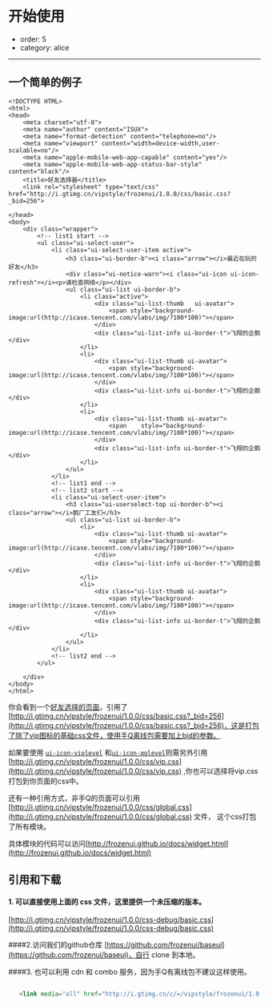 # 开始使用

- order: 5
- category: alice

---

## 一个简单的例子
<link rel="stylesheet" href="http://frozenui.github.io/static/solarized.css">

````iframe
<!DOCTYPE HTML>
<html>
<head>
	<meta charset="utf-8">
	<meta name="author" content="ISUX">
	<meta name="format-detection" content="telephone=no"/>
	<meta name="viewport" content="width=device-width,user-scalable=no"/>
	<meta name="apple-mobile-web-app-capable" content="yes"/>
	<meta name="apple-mobile-web-app-status-bar-style" content="black"/>
	<title>好友选择器</title>
	<link rel="stylesheet" type="text/css" href="http://i.gtimg.cn/vipstyle/frozenui/1.0.0/css/basic.css?_bid=256">
	
</head>
<body>
	<div class="wrapper">
		<!-- list1 start -->
		<ul class="ui-select-user">
			<li class="ui-select-user-item active">
				<h3 class="ui-border-b"><i class="arrow"></i>最近在玩的好友</h3>
				<div class="ui-notice-warn"><i class="ui-icon ui-icon-refresh"></i><p>请检查网络</p></div>
				<ul class="ui-list ui-border-b">
					<li class="active">
						<div class="ui-list-thumb	ui-avatar">
							<span style="background-image:url(http://icase.tencent.com/vlabs/img/?100*100)"></span>
						</div>
						<div class="ui-list-info ui-border-t">飞翔的企鹅</div>
					</li>
					<li>
						<div class="ui-list-thumb ui-avatar">
							<span style="background-image:url(http://icase.tencent.com/vlabs/img/?100*100)"></span>
						</div>
						<div class="ui-list-info ui-border-t">飞翔的企鹅</div>
					</li>
					<li>
						<div class="ui-list-thumb ui-avatar">
							<span	 style="background-image:url(http://icase.tencent.com/vlabs/img/?100*100)"></span>
						</div>
						<div class="ui-list-info ui-border-t">飞翔的企鹅</div>
					</li>
				</ul>
			</li>
			<!-- list1 end -->
			<!-- list2 start -->	
			<li class="ui-select-user-item">
				<h3 class="ui-userselect-top ui-border-b"><i class="arrow"></i>鹅厂工友们</h3>
				<ul class="ui-list ui-border-b">
					<li>
						<div class="ui-list-thumb ui-avatar">
							<span style="background-image:url(http://icase.tencent.com/vlabs/img/?100*100)"></span>
						</div>
						<div class="ui-list-info ui-border-t">飞翔的企鹅</div>
					</li>
					<li>
						<div class="ui-list-thumb ui-avatar">
							<span style="background-image:url(http://icase.tencent.com/vlabs/img/?100*100)"></span>
						</div>
						<div class="ui-list-info ui-border-t">飞翔的企鹅</div>
					</li>
				</ul>
			</li>
			<!-- list2 end -->	
		</ul>
		
	</div>
</body>
</html>
````

你会看到一个[好友选择的页面](http://frozenui.github.io/test/ui-select-user.html)，引用了[http://i.gtimg.cn/vipstyle/frozenui/1.0.0/css/basic.css?_bid=256](http://i.gtimg.cn/vipstyle/frozenui/1.0.0/css/basic.css?_bid=256)，这是打包了除了vip图标的基础css文件，使用手Q离线包需要加上bid的参数。

如果要使用 [`ui-icon-viplevel`](http://frozenui.github.io/docs/ui/ui-icon-viplevel) 和[`ui-icon-qqlevel`](http://frozenui.github.io/docs/ui/ui-icon-qqlevel)则需另外引用[http://i.gtimg.cn/vipstyle/frozenui/1.0.0/css/vip.css](http://i.gtimg.cn/vipstyle/frozenui/1.0.0/css/vip.css) ,你也可以选择将vip.css打包到你页面的css中。

还有一种引用方式，非手Q的页面可以引用[http://i.gtimg.cn/vipstyle/frozenui/1.0.0/css/global.css](http://i.gtimg.cn/vipstyle/frozenui/1.0.0/css/global.css) 文件，
这个css打包了所有模块。

具体模块的代码可以访问[http://frozenui.github.io/docs/widget.html](http://frozenui.github.io/docs/widget.html)


## 引用和下载


#### 1. 可以直接使用上面的 css 文件，这里提供一个未压缩的版本。

   [http://i.gtimg.cn/vipstyle/frozenui/1.0.0/css-debug/basic.css](http://i.gtimg.cn/vipstyle/frozenui/1.0.0/css-debug/basic.css)

####2.访问我们的github仓库
 [https://github.com/frozenui/baseui](https://github.com/frozenui/baseui)，自行 clone 到本地。


####3. 也可以利用 cdn 和 combo 服务，因为手Q有离线包不建议这样使用。

 ```html
 
    <link media="all" href="http://i.gtimg.cn/c/=/vipstyle/frozenui/1.0.0/css/base/reset.css,/vipstyle/frozenui/1.0.0/css/base/atom.css,/vipstyle/frozenui/1.0.0/css/basic/ui-notice.css" rel="stylesheet">
    
 ```


